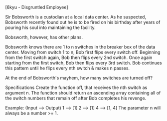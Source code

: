 [6kyu - Disgruntled Employee]

Sir Bobsworth is a custodian at a local data center. As he suspected, Bobsworth recently found out he is to be fired on his birthday after years of pouring his soul into maintaining the facility.

Bobsworth, however, has other plans.

Bobsworth knows there are 1 to n switches in the breaker box of the data center. Moving from switch 1 to n, Bob first flips every switch off. Beginning from the first switch again, Bob then flips every 2nd switch. Once again starting from the first switch, Bob then flips every 3rd switch. Bob continues this pattern until he flips every nth switch & makes n passes.

At the end of Bobsworth's mayhem, how many switches are turned off?

Specifications
Create the function off, that receives the nth switch as argument n. The function should return an ascending array containing all of the switch numbers that remain off after Bob completes his revenge.

Example: (Input --> Output)
1 --> [1]
2 --> [1]
4 --> [1, 4]
The parameter n will always be a number >= 1.